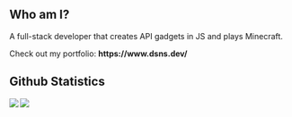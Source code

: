 ## Who am I?
<p>A full-stack developer that creates API gadgets in JS and plays Minecraft.</p>
<p>Check out my portfolio: <b>https://www.dsns.dev/</b></p>

## Github Statistics
<img align="left" src="https://github-readme-stats.vercel.app/api/top-langs/?username=dsnsgithub" />
<img align="left" src="https://github-readme-stats.vercel.app/api?username=dsnsgithub&show_icons=true&rank_icon=github" />
